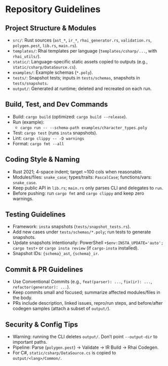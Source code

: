 # Repository Guidelines

## Project Structure & Modules
- `src/`: Rust sources (`ast_*`, `ir_*`, `rhai_generator.rs`, `validation.rs`, `polygen.pest`, `lib.rs`, `main.rs`).
- `templates/`: Rhai templates per language (`templates/csharp/...`, with `rhai_utils/`).
- `static/`: Language-specific static assets copied to outputs (e.g., `static/csharp/DataSource.cs`).
- `examples/`: Example schemas (`*.poly`).
- `tests/`: Snapshot tests; inputs in `tests/schemas`, snapshots in `tests/snapshots`.
- `output/`: Generated at runtime; deleted and recreated on each run.

## Build, Test, and Dev Commands
- Build: `cargo build` (optimized: `cargo build --release`).
- Run (example):
  - `cargo run -- --schema-path examples/character_types.poly`
- Test: `cargo test` (runs `insta` snapshots).
- Lint: `cargo clippy -- -D warnings`
- Format: `cargo fmt --all`

## Coding Style & Naming
- Rust 2021; 4-space indent; target ~100 cols when reasonable.
- Modules/files: `snake_case`; types/traits: `PascalCase`; functions/vars: `snake_case`.
- Keep public API in `lib.rs`; `main.rs` only parses CLI and delegates to `run`.
- Before pushing: run `cargo fmt` and `cargo clippy` and keep zero warnings.

## Testing Guidelines
- Framework: `insta` snapshots (`tests/snapshot_tests.rs`).
- Add new cases under `tests/schemas/*.poly`; run tests to generate snapshots.
- Update snapshots intentionally: PowerShell `+$env:INSTA_UPDATE='auto'; cargo test+` or `cargo insta review` (if `cargo-insta` installed).
- Snapshot IDs: `{schema}_ast`, `{schema}_ir`.

## Commit & PR Guidelines
- Use Conventional Commits (e.g., `feat(parser): ...`, `fix(ir): ...`, `refactor(generator): ...`).
- Keep commits small and focused; summarize affected modules/files in the body.
- PRs include description, linked issues, repro/run steps, and before/after codegen samples (attach a subset of `output/`).

## Security & Config Tips
- Warning: running the CLI deletes `output/`. Don’t point `--output-dir` to important paths.
- Pipeline: Parse (`polygen.pest`) → Validate → IR Build → Rhai Codegen.
- For C#, `static/csharp/DataSource.cs` is copied to `output/<lang>/Common/`.
